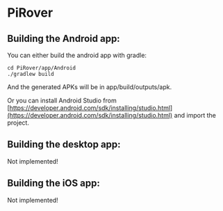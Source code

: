 PiRover
=======

## Building the Android app:

You can either build the android app with gradle:

```
cd PiRover/app/Android
./gradlew build
```

And the generated APKs will be in app/build/outputs/apk.

Or you can install Android Studio from [https://developer.android.com/sdk/installing/studio.html](https://developer.android.com/sdk/installing/studio.html) and import the project.

## Building the desktop app:

Not implemented!

## Building the iOS app:

Not implemented!